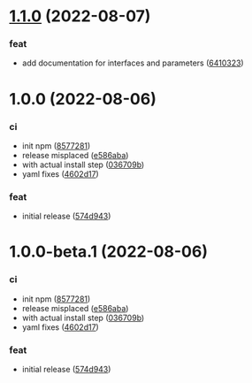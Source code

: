 # [1.1.0](https://github.com/Superd22/webos-typings/compare/v1.0.0...v1.1.0) (2022-08-07)


### feat

* add documentation for interfaces and parameters ([6410323](https://github.com/Superd22/webos-typings/commit/64103232b8c31a372c8ea94b00993231f77fba6d))

# 1.0.0 (2022-08-06)


### ci

* init npm ([8577281](https://github.com/Superd22/webos-typings/commit/8577281e85aaba9355ebb9de9691a7b7c7922911))
* release misplaced ([e586aba](https://github.com/Superd22/webos-typings/commit/e586aba5457acd25005d56511136528e1c335601))
* with actual install step ([036709b](https://github.com/Superd22/webos-typings/commit/036709b17bbaf6bbb23482e3fb210c7019a27f76))
* yaml fixes ([4602d17](https://github.com/Superd22/webos-typings/commit/4602d17677c2041ec3b2f34b0205e5dd9daf16ee))


### feat

* initial release ([574d943](https://github.com/Superd22/webos-typings/commit/574d943bfcd046d714d6badce0955423509cfcb2))

# 1.0.0-beta.1 (2022-08-06)


### ci

* init npm ([8577281](https://github.com/Superd22/webos-typings/commit/8577281e85aaba9355ebb9de9691a7b7c7922911))
* release misplaced ([e586aba](https://github.com/Superd22/webos-typings/commit/e586aba5457acd25005d56511136528e1c335601))
* with actual install step ([036709b](https://github.com/Superd22/webos-typings/commit/036709b17bbaf6bbb23482e3fb210c7019a27f76))
* yaml fixes ([4602d17](https://github.com/Superd22/webos-typings/commit/4602d17677c2041ec3b2f34b0205e5dd9daf16ee))


### feat

* initial release ([574d943](https://github.com/Superd22/webos-typings/commit/574d943bfcd046d714d6badce0955423509cfcb2))
